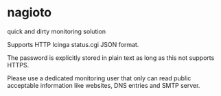 # nagioto

quick and dirty monitoring solution

Supports HTTP Icinga status.cgi JSON format.

The password is explicitly stored in plain text as long as this not supports HTTPS.

Please use a dedicated monitoring user that only can read public acceptable information
like websites, DNS entries and SMTP server.


